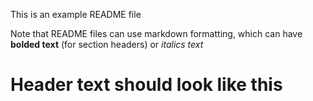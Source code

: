 This is an example README file

Note that README files can use markdown formatting, which can have **bolded text** (for section headers) or *italics text*

# Header text should look like this
